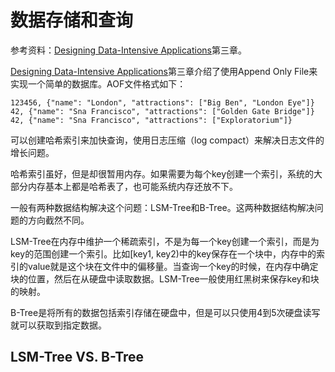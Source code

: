 # 数据存储和查询

参考资料：[Designing Data-Intensive Applications](https://book.douban.com/subject/27154352/)第三章。

[Designing Data-Intensive Applications](https://book.douban.com/subject/27154352/)第三章介绍了使用Append Only File来实现一个简单的数据库。AOF文件格式如下：

```
123456, {"name": "London", "attractions": ["Big Ben", "London Eye"]}
42, {"name": "Sna Francisco", "attractions": ["Golden Gate Bridge"]}
42, {"name": "Sna Francisco", "attractions": ["Exploratorium"]}
```

可以创建哈希索引来加快查询，使用日志压缩（log compact）来解决日志文件的增长问题。

哈希索引虽好，但是却很暂用内存。如果需要为每个key创建一个索引，系统的大部分内存基本上都是哈希表了，也可能系统内存还放不下。

一般有两种数据结构解决这个问题：LSM-Tree和B-Tree。这两种数据结构解决问题的方向截然不同。

LSM-Tree在内存中维护一个稀疏索引，不是为每一个key创建一个索引，而是为key的范围创建一个索引。比如[key1, key2)中的key保存在一个块中，内存中的索引的value就是这个块在文件中的偏移量。当查询一个key的时候，在内存中确定块的位置，然后在从硬盘中读取数据。LSM-Tree一般使用红黑树来保存key和块的映射。

B-Tree是将所有的数据包括索引存储在硬盘中，但是可以只使用4到5次硬盘读写就可以获取到指定数据。

## LSM-Tree VS. B-Tree


